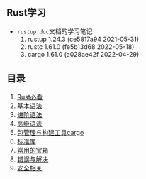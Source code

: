 ## Rust学习
- ``rustup doc``文档的学习笔记
    1. rustup 1.24.3 (ce5817a94 2021-05-31)
    2. rustc 1.61.0 (fe5b13d68 2022-05-18) 
    3. cargo 1.61.0 (a028ae42f 2022-04-29)

## 目录
1. [Rust必看](./rust.md)
2. [基本语法](./grammar_1.md)
3. [进阶语法](./grammar_2.md)
4. [高级语法](./grammar_advanced.md)
5. [包管理与构建工具cargo](./cargo.md)
6. [标准库](./standad.md)
7. [常用的宝箱](./crate.md)
8. [错误与解决](./error.md)
9. [安全相关](./secure.md)